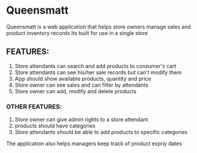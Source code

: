 # Queensmatt
Queensmatt is a web application that helps store owners manage sales and product inventory records
Its built for use in a single store  

## FEATURES:
1) Store attendants can search and add products to consumer's cart
2) Store attendants can see his/her sale records but can't modify them
3) App should show available products, quantity and price 
4) Store owner can see sales and can filter by attendants
5) Store owner can add, modify and delete products

### OTHER FEATURES:
1) Store owner can give admin rights to a store attendant
2) products should have categories
3) Store attendants should be able to add products to specific categories

The application also helps managers keep track of product expriy dates
